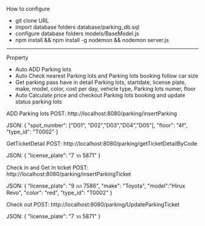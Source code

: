 How to configure

- git clone URL
- import database folders database/parking_db.sql
- configure database folders models/BaseModel.js
- npm install && npm install -g nodemon && nodemon server.js


****************************************************
Property
- Auto ADD Parking lots
- Auto Check nearest Parking lots and Parking lots booking follow car size
- Get parking pass have in detail Parking lots, startdate, license plate, make, model, color, cost per day, vehicle type, Parking lots numer, floor
- Auto Calculate price and checkout Parking lots booking and update status parking lots

ADD Parking lots
POST: http://localhost:8080/parking/insertParking

JSON:
{
    "spot_number": ["D01", "D02","D03","D04","D05"],
    "floor": "4f",
    "type_id": "T0002"
}



GetTicketDetail
POST: http://localhost:8080/parking/getTicketDetailByCode

JSON:
{
    "license_plate": "7 วก 5871"
}


Check in and Get In ticket
POST: http://localhost:8080/parking/insertParkingTicket

JSON: 
{
    "license_plate": "9 ภภ 7586",
    "make": "Toyota",
    "model":"Hirux Revo",
    "color": "red",
    "type_id": "T0002"
}


Check out
POST: http://localhost:8080/parking/UpdateParkingTicket

JSON: 
{
    "license_plate": "7 วก 5871"
}
